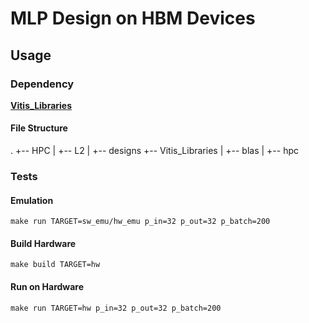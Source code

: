 # MLP Design on HBM Devices

## Usage

### Dependency

[**Vitis_Libraries**](https://gitenterprise.xilinx.com/FaaSApps/Vitis_Libraries)

#### File Structure
.
+-- HPC
|   +-- L2
|       +-- designs
+-- Vitis_Libraries
|   +-- blas
|   +-- hpc

### Tests


#### Emulation

```
make run TARGET=sw_emu/hw_emu p_in=32 p_out=32 p_batch=200
```

#### Build Hardware

```
make build TARGET=hw
```

#### Run on Hardware

```
make run TARGET=hw p_in=32 p_out=32 p_batch=200
```
